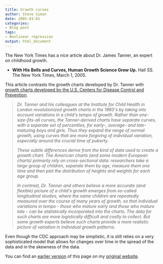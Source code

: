 ```yaml
---
title: Growth curves
author: Steve Simon
date: 2005-03-01
categories:
- Blog post
tags:
- Nonlinear regression
output: html_document
---
```

The New York Times has a nice article about Dr. James Tanner, an expert
on childhood growth.

-   **With His Bells and Curves, Human Growth Science Grew Up.** Hall
    SS. The New York Times, March 1, 2005.

This article contrasts the growth charts developed by Dr. Tanner with
[growth charts developed by the U.S. Centers for Disease Control and
Prevention](http://www.cdc.gov/growthcharts/).

> *Dr. Tanner and his colleagues at the Institute for Child Health in
> London revolutionized growth charts in the 1960\'s by taking into
> account variations in a child\'s tempo of growth. Rather than
> one-size-fits-all curves, the Tanner-derived charts have separate
> curves, with a separate set of percentiles, for early-, average- and
> late-maturing boys and girls. Thus they expand the range of normal
> growth, using curves that are more forgiving of individual variation,
> especially around the crucial time of puberty.*
>
> *These subtle differences derive from the kind of data used to create
> a growth chart. The American charts (and some modern European charts)
> primarily rely on cross-sectional data: researchers take a large group
> of children, separate them by age, measure them one time and then plot
> the distribution of heights and weights for each age group.*
>
> *In contrast, Dr. Tanner and others believe a more accurate (and
> flexible) picture of a child\'s growth emerges from so-called
> longitudinal studies, where the same children are repeatedly measured
> over the course of many years of growth, so that individual variations
> in tempo - those who mature early and those who mature late - can be
> statistically incorporated into the charts. The data for such charts
> are more logistically difficult and costly to collect. But some growth
> experts believe such charts provide a more realistic picture of
> variation in individual growth patterns.*

Even though the CDC approach may be simplistic, it is still relies on a
very sophisticated model that allows for changes over time in the spread
of the data and in the skewness of the data.

You can find an [earlier version](http://www.pmean.com/05/GrowthCurves.html) of this page on my [original website](http://www.pmean.com/original_site.html).
